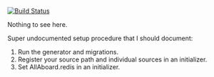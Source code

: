 [![Build Status](https://secure.travis-ci.org/dpetersen/all_aboard.png?branch=master)](http://travis-ci.org/dpetersen/all_aboard)

Nothing to see here.

Super undocumented setup procedure that I should document:

1) Run the generator and migrations.
2) Register your source path and individual sources in an initializer.
3) Set AllAboard.redis in an initializer.
